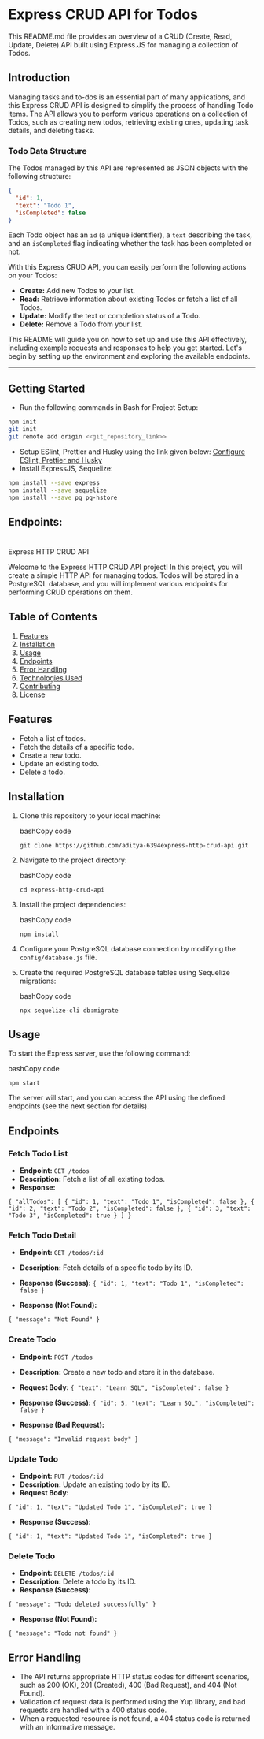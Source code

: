 # Express CRUD API for Todos

This README.md file provides an overview of a CRUD (Create, Read, Update, Delete) API built using Express.JS for managing a collection of Todos.

## Introduction

Managing tasks and to-dos is an essential part of many applications, and this Express CRUD API is designed to simplify the process of handling Todo items. The API allows you to perform various operations on a collection of Todos, such as creating new todos, retrieving existing ones, updating task details, and deleting tasks.

### Todo Data Structure

The Todos managed by this API are represented as JSON objects with the following structure:

```json
{
  "id": 1,
  "text": "Todo 1",
  "isCompleted": false
}
```

Each Todo object has an `id` (a unique identifier), a `text` describing the task, and an `isCompleted` flag indicating whether the task has been completed or not.

With this Express CRUD API, you can easily perform the following actions on your Todos:

- **Create:** Add new Todos to your list.
- **Read:** Retrieve information about existing Todos or fetch a list of all Todos.
- **Update:** Modify the text or completion status of a Todo.
- **Delete:** Remove a Todo from your list.

This README will guide you on how to set up and use this API effectively, including example requests and responses to help you get started. Let's begin by setting up the environment and exploring the available endpoints.

---

## Getting Started

- Run the following commands in Bash for Project Setup:

```bash
npm init
git init
git remote add origin <<git_repository_link>>
```

- Setup ESlint, Prettier and Husky using the link given below:
  [Configure ESlint, Prettier and Husky](https://dev.to/ruppysuppy/automatically-format-your-code-on-git-commit-using-husky-eslint-prettier-in-9-minutes-45eg)
- Install ExpressJS, Sequelize:

```bash
npm install --save express
npm install --save sequelize
npm install --save pg pg-hstore

```

## Endpoints:

#

Express HTTP CRUD API

Welcome to the Express HTTP CRUD API project! In this project, you will create a simple HTTP API for managing todos. Todos will be stored in a PostgreSQL database, and you will implement various endpoints for performing CRUD operations on them.

## Table of Contents

1.  [Features](https://chat.openai.com/c/87abb34d-b17f-494a-a1a4-39ccaabbc88c#features)
2.  [Installation](https://chat.openai.com/c/87abb34d-b17f-494a-a1a4-39ccaabbc88c#installation)
3.  [Usage](https://chat.openai.com/c/87abb34d-b17f-494a-a1a4-39ccaabbc88c#usage)
4.  [Endpoints](https://chat.openai.com/c/87abb34d-b17f-494a-a1a4-39ccaabbc88c#endpoints)
5.  [Error Handling](https://chat.openai.com/c/87abb34d-b17f-494a-a1a4-39ccaabbc88c#error-handling)
6.  [Technologies Used](https://chat.openai.com/c/87abb34d-b17f-494a-a1a4-39ccaabbc88c#technologies-used)
7.  [Contributing](https://chat.openai.com/c/87abb34d-b17f-494a-a1a4-39ccaabbc88c#contributing)
8.  [License](https://chat.openai.com/c/87abb34d-b17f-494a-a1a4-39ccaabbc88c#license)

## Features

- Fetch a list of todos.
- Fetch the details of a specific todo.
- Create a new todo.
- Update an existing todo.
- Delete a todo.

## Installation

1.  Clone this repository to your local machine:

    bashCopy code

    `git clone https://github.com/aditya-6394express-http-crud-api.git`

2.  Navigate to the project directory:

    bashCopy code

    `cd express-http-crud-api`

3.  Install the project dependencies:

    bashCopy code

    `npm install`

4.  Configure your PostgreSQL database connection by modifying the `config/database.js` file.
5.  Create the required PostgreSQL database tables using Sequelize migrations:

    bashCopy code

    `npx sequelize-cli db:migrate`

## Usage

To start the Express server, use the following command:

bashCopy code

`npm start`

The server will start, and you can access the API using the defined endpoints (see the next section for details).

## Endpoints

### Fetch Todo List

- **Endpoint:** `GET /todos`
- **Description:** Fetch a list of all existing todos.
- **Response:**

`{
  "allTodos": [
    {
      "id": 1,
      "text": "Todo 1",
      "isCompleted": false
    },
    {
      "id": 2,
      "text": "Todo 2",
      "isCompleted": false
    },
    {
      "id": 3,
      "text": "Todo 3",
      "isCompleted": true
    }
  ]
}`

### Fetch Todo Detail

- **Endpoint:** `GET /todos/:id`
- **Description:** Fetch details of a specific todo by its ID.
- **Response (Success):**
  `{
  "id": 1,
  "text": "Todo 1",
  "isCompleted": false
}`

- **Response (Not Found):**

`{
  "message": "Not Found"
}`

### Create Todo

- **Endpoint:** `POST /todos`
- **Description:** Create a new todo and store it in the database.
- **Request Body:**
  `{
  "text": "Learn SQL",
  "isCompleted": false
}`

- **Response (Success):**
  `{
  "id": 5,
  "text": "Learn SQL",
  "isCompleted": false
}`

- **Response (Bad Request):**

`{
  "message": "Invalid request body"
}`

### Update Todo

- **Endpoint:** `PUT /todos/:id`
- **Description:** Update an existing todo by its ID.
- **Request Body:**

`{
  "id": 1,
  "text": "Updated Todo 1",
  "isCompleted": true
}`

- **Response (Success):**

`{
  "id": 1,
  "text": "Updated Todo 1",
  "isCompleted": true
}`

### Delete Todo

- **Endpoint:** `DELETE /todos/:id`
- **Description:** Delete a todo by its ID.
- **Response (Success):**

`{
  "message": "Todo deleted successfully"
}`

- **Response (Not Found):**

`{
  "message": "Todo not found"
}`

## Error Handling

- The API returns appropriate HTTP status codes for different scenarios, such as 200 (OK), 201 (Created), 400 (Bad Request), and 404 (Not Found).
- Validation of request data is performed using the Yup library, and bad requests are handled with a 400 status code.
- When a requested resource is not found, a 404 status code is returned with an informative message.
